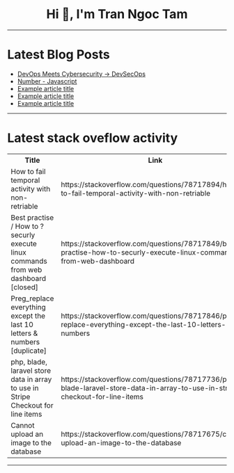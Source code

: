 <h1 align="center">Hi 👋, I'm Tran Ngoc Tam</h1>

---

# Latest Blog Posts 
<!-- BLOG-POST-LIST:START -->
- [DevOps Meets Cybersecurity -&gt; DevSecOps](https://dev.to/fpesre/devops-meets-cybersecurity-devsecops-2faa)
- [Number - Javascript](https://dev.to/fernandomoyano/number-javascript-581n)
- [Example article title](https://dev.to/target-ops/example-article-title-mnj)
- [Example article title](https://dev.to/target-ops/example-article-title-155i)
- [Example article title](https://dev.to/target-ops/example-article-title-2noi)
<!-- BLOG-POST-LIST:END -->

---

# Latest stack oveflow activity
<table>
  <tr><th>Title</th><th>Link</th></tr>
  <!-- STACKOVERFLOW:START --><tr><td>How to fail temporal activity with non-retriable</td><td>https://stackoverflow.com/questions/78717894/how-to-fail-temporal-activity-with-non-retriable</td></tr><tr><td>Best practise / How to ? securly execute linux commands from web dashboard [closed]</td><td>https://stackoverflow.com/questions/78717849/best-practise-how-to-securly-execute-linux-commands-from-web-dashboard</td></tr><tr><td>Preg_replace everything except the last 10 letters &amp; numbers [duplicate]</td><td>https://stackoverflow.com/questions/78717846/preg-replace-everything-except-the-last-10-letters-numbers</td></tr><tr><td>php, blade, laravel store data in array to use in Stripe Checkout for line items</td><td>https://stackoverflow.com/questions/78717736/php-blade-laravel-store-data-in-array-to-use-in-stripe-checkout-for-line-items</td></tr><tr><td>Cannot upload an image to the database</td><td>https://stackoverflow.com/questions/78717675/cannot-upload-an-image-to-the-database</td></tr><!-- STACKOVERFLOW:END -->
</table>

---


